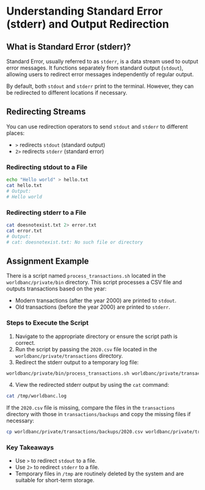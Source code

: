 # Understanding Standard Error (stderr) and Output Redirection

## What is Standard Error (stderr)?

Standard Error, usually referred to as `stderr`, is a data stream used to output error messages. It functions separately from standard output (`stdout`), allowing users to redirect error messages independently of regular output.

By default, both `stdout` and `stderr` print to the terminal. However, they can be redirected to different locations if necessary.

## Redirecting Streams

You can use redirection operators to send `stdout` and `stderr` to different places:

- `>` redirects `stdout` (standard output)
- `2>` redirects `stderr` (standard error)

### Redirecting stdout to a File

```bash
echo "Hello world" > hello.txt
cat hello.txt
# Output:
# Hello world
```

### Redirecting stderr to a File

```bash
cat doesnotexist.txt 2> error.txt
cat error.txt
# Output:
# cat: doesnotexist.txt: No such file or directory
```

## Assignment Example

There is a script named `process_transactions.sh` located in the `worldbanc/private/bin` directory. This script processes a CSV file and outputs transactions based on the year:

- Modern transactions (after the year 2000) are printed to `stdout`.
- Old transactions (before the year 2000) are printed to `stderr`.

### Steps to Execute the Script

1. Navigate to the appropriate directory or ensure the script path is correct.
2. Run the script by passing the `2020.csv` file located in the `worldbanc/private/transactions` directory.
3. Redirect the stderr output to a temporary log file:

```bash
worldbanc/private/bin/process_transactions.sh worldbanc/private/transactions/2020.csv 2> /tmp/worldbanc.log
```

4. View the redirected stderr output by using the `cat` command:

```bash
cat /tmp/worldbanc.log
```

If the `2020.csv` file is missing, compare the files in the `transactions` directory with those in `transactions/backups` and copy the missing files if necessary:

```bash
cp worldbanc/private/transactions/backups/2020.csv worldbanc/private/transactions/
```

### Key Takeaways

- Use `>` to redirect `stdout` to a file.
- Use `2>` to redirect `stderr` to a file.
- Temporary files in `/tmp` are routinely deleted by the system and are suitable for short-term storage.
